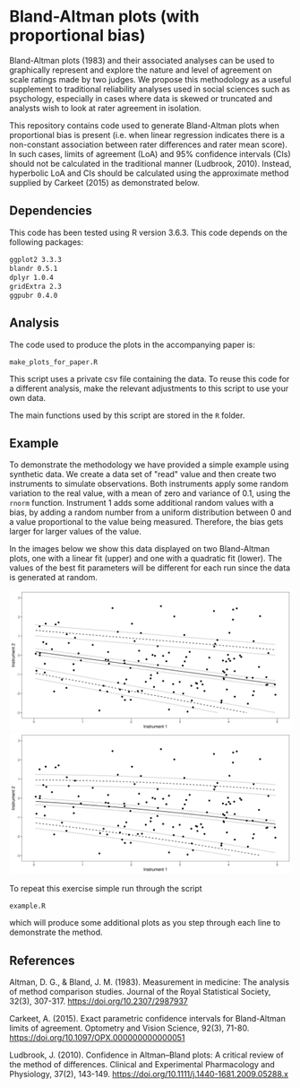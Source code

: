 # Bland-Altman plots (with proportional bias)

Bland-Altman plots (1983) and their associated analyses can be used to graphically represent and explore the nature and level of agreement on scale ratings made by two judges. We propose this methodology as a useful supplement to traditional reliability analyses used in social sciences such as psychology, especially in cases where data is skewed or truncated and analysts wish to look at rater agreement in isolation. 

This repository contains code used to generate Bland-Altman plots when proportional bias is present (i.e. when linear regression indicates there is a non-constant association between rater differences and rater mean score). In such cases, limits of agreement (LoA) and 95% confidence intervals (CIs) should not be calculated in the traditional manner (Ludbrook, 2010). Instead, hyperbolic LoA and CIs should be calculated using the approximate method supplied by Carkeet (2015) as demonstrated below. 

## Dependencies

This code has been tested using R version 3.6.3. This code depends on the following packages:
```
ggplot2 3.3.3
blandr 0.5.1
dplyr 1.0.4
gridExtra 2.3
ggpubr 0.4.0
```

## Analysis

The code used to produce the plots in the accompanying paper is:
```
make_plots_for_paper.R
```
This script uses a private csv file containing the data. To reuse this code for a different analysis, make the relevant adjustments to this script to use your own data.

The main functions used by this script are stored in the `R` folder.

## Example

To demonstrate the methodology we have provided a simple example using synthetic data. We create a data set of "read" value and then create two instruments to simulate observations. Both instruments apply some random variation to the real value, with a mean of zero and variance of 0.1, using the `rnorm` function. Instrument 1 adds some additional random values with a bias, by adding a random number from a uniform distribution between 0 and a value proportional to the value being measured.  Therefore, the bias gets larger for larger values of the value.

In the images below we show this data displayed on two Bland-Altman plots, one with a linear fit (upper) and one with a quadratic fit (lower). The values of the best fit parameters will be different for each run since the data is generated at random.

![Example linear](images/example_linear.png)
![Example quadratic](images/example_quadratic.png)

To repeat this exercise simple run through the script
```
example.R
```
which will produce some additional plots as you step through each line to demonstrate the method.

## References

Altman, D. G., & Bland, J. M. (1983). Measurement in medicine: The analysis of method comparison studies. Journal of the Royal Statistical Society, 32(3), 307-317. https://doi.org/10.2307/2987937

Carkeet, A. (2015). Exact parametric confidence intervals for Bland-Altman limits of agreement. Optometry and Vision Science, 92(3), 71-80. https://doi.org/10.1097/OPX.000000000000051

Ludbrook, J. (2010). Confidence in Altman–Bland plots: A critical review of the method of differences. Clinical and Experimental Pharmacology and Physiology, 37(2), 143-149. https://doi.org/10.1111/j.1440-1681.2009.05288.x

